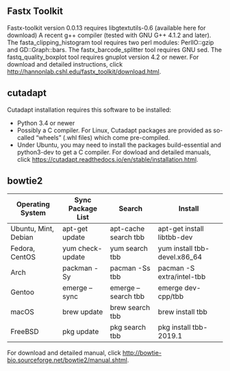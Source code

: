 ## Fastx Toolkit
Fastx-toolkit version 0.0.13 requires libgtextutils-0.6 (available here for download)
A recent g++ compiler (tested with GNU G++ 4.1.2 and later).
The fasta_clipping_histogram tool requires two perl modules: PerlIO::gzip and GD::Graph::bars.
The fastx_barcode_splitter tool requires GNU sed.
The fastq_quality_boxplot tool requires gnuplot version 4.2 or newer.
For download and detailed instructions, click http://hannonlab.cshl.edu/fastx_toolkit/download.html.

## cutadapt
Cutadapt installation requires this software to be installed:
- Python 3.4 or newer
- Possibly a C compiler. For Linux, Cutadapt packages are provided as so-called “wheels” (.whl files) which come pre-compiled.
- Under Ubuntu, you may need to install the packages build-essential and python3-dev to get a C compiler.
For dowload and detailed manuals, click https://cutadapt.readthedocs.io/en/stable/installation.html.

## bowtie2
| Operating System	| Sync Package List	| Search | Install |
|---|---|---|---|
|Ubuntu, Mint, Debian|	apt-get update	|apt-cache search tbb	|apt-get install libtbb-dev|
|Fedora, CentOS|	yum check-update	|yum search tbb	|yum install tbb-devel.x86_64|
|Arch|	packman -Sy	|pacman -Ss tbb	|pacman -S extra/intel-tbb|
|Gentoo|	emerge –sync	|emerge –search tbb	|emerge dev-cpp/tbb|
|macOS|	brew update|	brew search tbb	|brew install tbb|
|FreeBSD|	pkg update	|pkg search tbb	|pkg install tbb-2019.1|

For download and detailed manual, click http://bowtie-bio.sourceforge.net/bowtie2/manual.shtml. 
